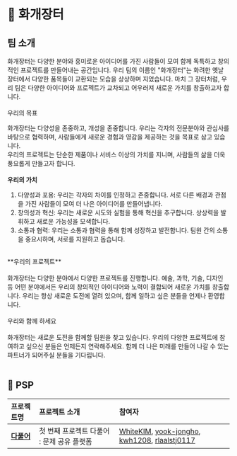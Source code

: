 # 🎪 화개장터
## 팀 소개
화개장터는 다양한 분야와 흥미로운 아이디어를 가진 사람들이 모여 함께 독특하고 창의적인 프로젝트를 만들어내는 공간입니다. 우리 팀의 이름인 "화개장터"는 화려한 옛날 장터에서 다양한 품목들이 교환되는 모습을 상상하며 지었습니다. 마치 그 장터처럼, 우리 팀은 다양한 아이디어와 프로젝트가 교차되고 어우러져 새로운 가치를 창출하고자 합니다.<br/>
<br/>
우리의 목표

화개장터는 다양성을 존중하고, 개성을 존중합니다. 우리는 각자의 전문분야와 관심사를 바탕으로 협력하며, 사람들에게 새로운 경험과 영감을 제공하는 것을 목표로 삼고 있습니다. <br/>
우리의 프로젝트는 단순한 제품이나 서비스 이상의 가치를 지니며, 사람들의 삶을 더욱 풍요롭게 만들고자 합니다.<br/>
<br/>
**우리의 가치**
<br/>
1. 다양성과 포용: 우리는 각자의 차이를 인정하고 존중합니다. 서로 다른 배경과 관점을 가진 사람들이 모여 더 나은 아이디어를 만들어냅니다.
2. 창의성과 혁신: 우리는 새로운 시도와 실험을 통해 혁신을 추구합니다. 상상력을 발휘하고 새로운 가능성을 모색합니다.
3. 소통과 협력: 우리는 소통과 협력을 통해 함께 성장하고 발전합니다. 팀원 간의 소통을 중요시하며, 서로를 지원하고 돕습니다.
<br/>
**우리의 프로젝트**
<br/>
<br/>
화개장터는 다양한 분야에서 다양한 프로젝트를 진행합니다. 예술, 과학, 기술, 디자인 등 어떤 분야에서든 우리의 창의적인 아이디어와 노력이 결합되어 새로운 가치를 창출합니다. 우리는 항상 새로운 도전에 열려 있으며, 함께 일하고 싶은 분들을 언제나 환영합니다.<br/>
<br/>
우리와 함께 하세요<br/>
<br/>
화개장터는 새로운 도전을 함께할 팀원을 찾고 있습니다. 우리의 다양한 프로젝트에 참여하고 싶으신 분들은 언제든지 연락해주세요. 함께 더 나은 미래를 만들어 나갈 수 있는 파트너가 되어주실 분들을 기다립니다.<br/>

<br />

## 📁 PSP
| 프로젝트명 | 프로젝트 소개 | 참여자 |
| :- | :- | :- |
| [**다풀어**](https://github.com/goorm-fullstack/RevengersIDE) | 첫 번째 프로젝트 다풀어 : 문제 공유 플랫폼 | [WhiteKIM](https://github.com/whitekim), [yook-jongho](https://github.com/yook-jongho), [kwh1208](https://github.com/kwh1208), [rlaalstj0117]()

<br />
